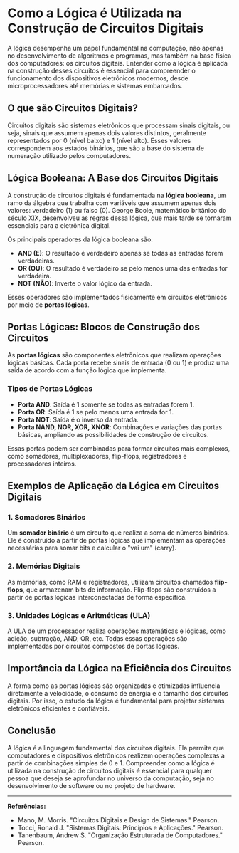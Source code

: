 # Como a Lógica é Utilizada na Construção de Circuitos Digitais

A lógica desempenha um papel fundamental na computação, não apenas no desenvolvimento de algoritmos e programas, mas também na base física dos computadores: os circuitos digitais. Entender como a lógica é aplicada na construção desses circuitos é essencial para compreender o funcionamento dos dispositivos eletrônicos modernos, desde microprocessadores até memórias e sistemas embarcados.

## O que são Circuitos Digitais?

Circuitos digitais são sistemas eletrônicos que processam sinais digitais, ou seja, sinais que assumem apenas dois valores distintos, geralmente representados por 0 (nível baixo) e 1 (nível alto). Esses valores correspondem aos estados binários, que são a base do sistema de numeração utilizado pelos computadores.

## Lógica Booleana: A Base dos Circuitos Digitais

A construção de circuitos digitais é fundamentada na **lógica booleana**, um ramo da álgebra que trabalha com variáveis que assumem apenas dois valores: verdadeiro (1) ou falso (0). George Boole, matemático britânico do século XIX, desenvolveu as regras dessa lógica, que mais tarde se tornaram essenciais para a eletrônica digital.

Os principais operadores da lógica booleana são:

- **AND (E)**: O resultado é verdadeiro apenas se todas as entradas forem verdadeiras.
- **OR (OU)**: O resultado é verdadeiro se pelo menos uma das entradas for verdadeira.
- **NOT (NÃO)**: Inverte o valor lógico da entrada.

Esses operadores são implementados fisicamente em circuitos eletrônicos por meio de **portas lógicas**.

## Portas Lógicas: Blocos de Construção dos Circuitos

As **portas lógicas** são componentes eletrônicos que realizam operações lógicas básicas. Cada porta recebe sinais de entrada (0 ou 1) e produz uma saída de acordo com a função lógica que implementa.

### Tipos de Portas Lógicas

- **Porta AND**: Saída é 1 somente se todas as entradas forem 1.
- **Porta OR**: Saída é 1 se pelo menos uma entrada for 1.
- **Porta NOT**: Saída é o inverso da entrada.
- **Porta NAND, NOR, XOR, XNOR**: Combinações e variações das portas básicas, ampliando as possibilidades de construção de circuitos.

Essas portas podem ser combinadas para formar circuitos mais complexos, como somadores, multiplexadores, flip-flops, registradores e processadores inteiros.

## Exemplos de Aplicação da Lógica em Circuitos Digitais

### 1. Somadores Binários

Um **somador binário** é um circuito que realiza a soma de números binários. Ele é construído a partir de portas lógicas que implementam as operações necessárias para somar bits e calcular o "vai um" (carry).

### 2. Memórias Digitais

As memórias, como RAM e registradores, utilizam circuitos chamados **flip-flops**, que armazenam bits de informação. Flip-flops são construídos a partir de portas lógicas interconectadas de forma específica.

### 3. Unidades Lógicas e Aritméticas (ULA)

A ULA de um processador realiza operações matemáticas e lógicas, como adição, subtração, AND, OR, etc. Todas essas operações são implementadas por circuitos compostos de portas lógicas.

## Importância da Lógica na Eficiência dos Circuitos

A forma como as portas lógicas são organizadas e otimizadas influencia diretamente a velocidade, o consumo de energia e o tamanho dos circuitos digitais. Por isso, o estudo da lógica é fundamental para projetar sistemas eletrônicos eficientes e confiáveis.

## Conclusão

A lógica é a linguagem fundamental dos circuitos digitais. Ela permite que computadores e dispositivos eletrônicos realizem operações complexas a partir de combinações simples de 0 e 1. Compreender como a lógica é utilizada na construção de circuitos digitais é essencial para qualquer pessoa que deseja se aprofundar no universo da computação, seja no desenvolvimento de software ou no projeto de hardware.

---

**Referências:**
- Mano, M. Morris. "Circuitos Digitais e Design de Sistemas." Pearson.
- Tocci, Ronald J. "Sistemas Digitais: Princípios e Aplicações." Pearson.
- Tanenbaum, Andrew S. "Organização Estruturada de Computadores." Pearson.